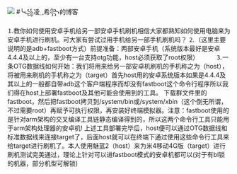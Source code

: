 ![ ](https://raw.githubusercontent.com/lingxir/lingxir.github.io/42cec4b115529cc3e0ef27ba465868bba87c0f0d/Screenshot_20190606_044708_com.tencent.qqlive.jpg)
#╰꧁凌؀希꧂的博客

⒈教你如何使用安卓手机给另一部安卓手机刷机相信大家都熟知如何使用电脑来为安卓手机进行刷机。可大家有尝试过用手机给另一部手机刷机吗？
⒉（这里主要说明的是adb+fastboot方式）前提准备：两部安卓手机（系统版本最好是安卓4.4.4及以上的，至少有一台支持otg功能，host必须获取了root权限）          
⒊一条OTG数据线如何开始：我们将用来给另一部安卓机刷机的手机称之为（host），将被用来刷机的手机称之为（target）首先host用的安卓系统版本如果是4.4.4及其以上的一般都自带adb这个客户端程序而却没有fastboot这个命令行程序所以我们得在host上部署fastboot及其他可能会使用到的工具。
下载群文件里的fastboot，然后把fastboot拷贝到/system/bin或/system/xbin（这个倒无所谓，不过需要root）再赋予可执行权限，再安装好终端模拟器。注意：fastboot使用的是针对arm架构的交叉编译工具链静态编译得到的，所以这两个命令行工具只能用于arm架构处理器的安卓机!
上述工具部署完毕后，host便可以通过OTG数据线和标准数据线来连接target了，后面host就可以在终端下通过使用这些命令行工具来给target进行刷机了。本人使用魅蓝2（host）来为米4移动4G版（target）进行刷机测试完美通过，理论上针对可以进fastboot模式的安卓机都可以(对于有bl锁的机器，部分机型可解锁)
